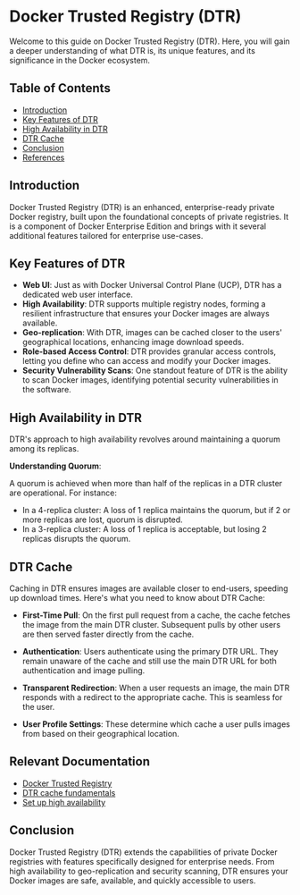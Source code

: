 # Docker Trusted Registry (DTR)

Welcome to this guide on Docker Trusted Registry (DTR). Here, you will gain a deeper understanding of what DTR is, its unique features, and its significance in the Docker ecosystem.

## Table of Contents

- [Introduction](#introduction)
- [Key Features of DTR](#key-features-of-dtr)
- [High Availability in DTR](#high-availability-in-dtr)
- [DTR Cache](#dtr-cache)
- [Conclusion](#conclusion)
- [References](#references)

## Introduction

Docker Trusted Registry (DTR) is an enhanced, enterprise-ready private Docker registry, built upon the foundational concepts of private registries. It is a component of Docker Enterprise Edition and brings with it several additional features tailored for enterprise use-cases.

## Key Features of DTR

- **Web UI**: Just as with Docker Universal Control Plane (UCP), DTR has a dedicated web user interface.
- **High Availability**: DTR supports multiple registry nodes, forming a resilient infrastructure that ensures your Docker images are always available.
- **Geo-replication**: With DTR, images can be cached closer to the users' geographical locations, enhancing image download speeds.
- **Role-based Access Control**: DTR provides granular access controls, letting you define who can access and modify your Docker images.
- **Security Vulnerability Scans**: One standout feature of DTR is the ability to scan Docker images, identifying potential security vulnerabilities in the software.

## High Availability in DTR

DTR's approach to high availability revolves around maintaining a quorum among its replicas.

**Understanding Quorum**: 

A quorum is achieved when more than half of the replicas in a DTR cluster are operational. For instance:
- In a 4-replica cluster: A loss of 1 replica maintains the quorum, but if 2 or more replicas are lost, quorum is disrupted.
- In a 3-replica cluster: A loss of 1 replica is acceptable, but losing 2 replicas disrupts the quorum.

## DTR Cache

Caching in DTR ensures images are available closer to end-users, speeding up download times. Here's what you need to know about DTR Cache:

- **First-Time Pull**: On the first pull request from a cache, the cache fetches the image from the main DTR cluster. Subsequent pulls by other users are then served faster directly from the cache.
  
- **Authentication**: Users authenticate using the primary DTR URL. They remain unaware of the cache and still use the main DTR URL for both authentication and image pulling.

- **Transparent Redirection**: When a user requests an image, the main DTR responds with a redirect to the appropriate cache. This is seamless for the user.

- **User Profile Settings**: These determine which cache a user pulls images from based on their geographical location.

## Relevant Documentation

- [Docker Trusted Registry](https://docs.mirantis.com/containers/v2.1/dockeree-products/dtr.html#)
- [DTR cache fundamentals](https://docs.mirantis.com/containers/v2.1/dockeree-products/dtr/dtr-admin/configure/deploy-caches/dtr-cache-fundamentals.html)
- [Set up high availability](https://docs.mirantis.com/containers/v2.1/dockeree-products/dtr/dtr-admin/configure/set-up-high-availability.html)

## Conclusion

Docker Trusted Registry (DTR) extends the capabilities of private Docker registries with features specifically designed for enterprise needs. From high availability to geo-replication and security scanning, DTR ensures your Docker images are safe, available, and quickly accessible to users.